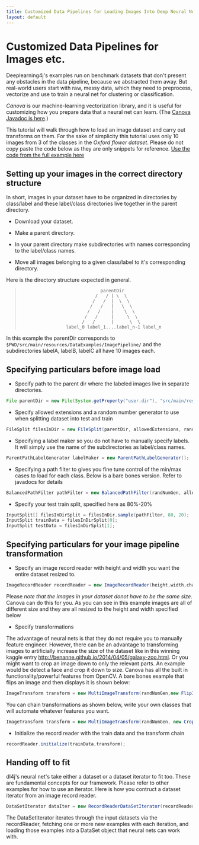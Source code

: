```yaml
---
title: Customized Data Pipelines for Loading Images Into Deep Neural Networks
layout: default
---
```


# Customized Data Pipelines for Images etc.

Deeplearning4j's examples run on benchmark datasets that don't present any obstacles in the data pipeline, because we abstracted them away. But real-world users start with raw, messy data, which they need to preprocess, vectorize and use to train a neural net for clustering or classification. 

*Canova* is our machine-learning vectorization library, and it is useful for customizing how you prepare data that a neural net can learn. (The [Canova Javadoc is here](http://deeplearning4j.org/canovadoc/).)

This tutorial will walk through how to load an image dataset and carry out transforms on them. For the sake of simplicity this tutorial uses only 10 images from 3 of the classes in the *Oxford flower dataset*. Please do not copy paste the code below as they are only snippets for reference. 
[Use the code from the full example here](https://github.com/deeplearning4j/dl4j-0.4-examples/blob/master/dl4j-examples/src/main/java/org/deeplearning4j/examples/dataExamples/ImagePipelineExample.java)

## Setting up your images in the correct directory structure
In short, images in your dataset have to be organized in directories by class/label and these label/class directories live together in the parent directory.

* Download your dataset. 

* Make a parent directory.

* In your parent directory make subdirectories with names corresponding to the label/class names.

* Move all images belonging to a given class/label to it's corresponding directory.

Here is the directory structure expected in general.

>                                   parentDir
>                                 /   / | \  \
>                                /   /  |  \  \
>                               /   /   |   \  \
>                              /   /    |    \  \
>                             /   /     |     \  \
>                            /   /      |      \  \
>                      label_0 label_1....label_n-1 label_n


In this example the parentDir corresponds to `$PWD/src/main/resources/DataExamples/ImagePipeline/` and the subdirectories labelA, labelB, labelC all have 10 images each. 

## Specifying particulars before image load
* Specify path to the parent dir where the labeled images live in separate directories.
 
~~~java
File parentDir = new File(System.getProperty("user.dir"), "src/main/resources/DataExamples/ImagePipeline/");
~~~

* Specify allowed extensions and a random number generator to use when splitting dataset into test and train 

~~~java
FileSplit filesInDir = new FileSplit(parentDir, allowedExtensions, randNumGen);
~~~

* Specifying a label maker so you do not have to manually specify labels. It will simply use the name of the subdirectories as label/class names.

~~~java
ParentPathLabelGenerator labelMaker = new ParentPathLabelGenerator();
~~~

* Specifying a path filter to gives you fine tune control of the min/max cases to load for each class. Below is a bare bones version. Refer to javadocs for details

~~~java
BalancedPathFilter pathFilter = new BalancedPathFilter(randNumGen, allowedExtensions, labelMaker);
~~~

* Specify your test train split, specified here as 80%-20%

~~~java
InputSplit[] filesInDirSplit = filesInDir.sample(pathFilter, 80, 20);
InputSplit trainData = filesInDirSplit[0];
InputSplit testData = filesInDirSplit[1];
~~~

## Specifying particulars for your image pipeline transformation

* Specify an image record reader with height and width you want the entire dataset resized to. 

~~~java
ImageRecordReader recordReader = new ImageRecordReader(height,width,channels,labelMaker);
~~~
Please *note that the images in your dataset donot have to be the same size*. Canova can do this for you. As you can see in this example images are all of different size and they are all resized to the height and width specified below

* Specify transformations

The advantage of neural nets is that they do not require you to manually feature engineer. However, there can be an advantage to transforming images to artificially increase the size of the dataset like in this winning kaggle entry <http://benanne.github.io/2014/04/05/galaxy-zoo.html>. Or you might want to crop an image down to only the relevant parts. An example would be detect a face and crop it down to size. Canova has all the built in functionality/powerful features from OpenCV. A bare bones example that flips an image and then displays it is shown below:

~~~java
ImageTransform transform = new MultiImageTransform(randNumGen,new FlipImageTransform(), new ShowImageTransform("After transform"));
~~~

You can chain transformations as shown below, write your own classes that will automate whatever features you want.

~~~java
ImageTransform transform = new MultiImageTransform(randNumGen, new CropImageTransform(10), new FlipImageTransform(),new ScaleImageTransform(10), new WarpImageTransform(10));
~~~

* Initialize the record reader with the train data and the transform chain

~~~java
recordReader.initialize(trainData,transform);
~~~

## Handing off to fit
dl4j's neural net's take either a dataset or a dataset iterator to fit too. These are fundamental concepts for our framework. Please refer to other examples for how to use an iterator. Here is how you contruct a dataset iterator from an image record reader.

~~~java
DataSetIterator dataIter = new RecordReaderDataSetIterator(recordReader, 10, 1, outputNum);
~~~

The DataSetIterator iterates through the input datasets via the recordReader, fetching one or more new examples with each iteration, and loading those examples into a DataSet object that neural nets can work with.
